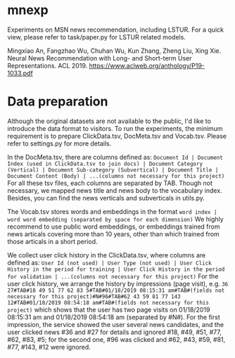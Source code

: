 # mnexp
Experiments on MSN news recommendation, including LSTUR. For a quick view, please refer to task/paper.py for LSTUR related models.

Mingxiao An, Fangzhao Wu, Chuhan Wu, Kun Zhang, Zheng Liu, Xing Xie. Neural News Recommendation with Long- and Short-term
User Representations. ACL 2019. https://www.aclweb.org/anthology/P19-1033.pdf

# Data preparation
Although the original datasets are not available to the public, I'd like to introduce the data format to visitors.
To run the experiments, the minimum requirement is to prepare ClickData.tsv, DocMeta.tsv and Vocab.tsv. Please refer to settings.py for more details.

In the DocMeta.tsv, there are columns defined as:
`Document Id | Document Index (used in ClickData.tsv to join docs) | Document Category (Vertical) | Document Sub-category (Subvertical) | Document Title | Document Content (Body) | ...(columns not necessary for this project)`
For all these tsv files, each columns are separated by TAB. Though not necessary, we mapped news title and news body to the vocabulary index. Besides, you can find the news verticals and subverticals in utils.py.

The Vocab.tsv stores words and embeddings in the format 
`word index | word word embedding (separated by space for each dimension)`
We highly recommend to use public word embeddings, or embeddings trained from news articals covering more than 10 years, other than which trained from those articals in a short period. 

We collect user click history in the ClickData.tsv, where columns are defined as:
`User Id (not used) | User Type (not used) | User Click History in the period for training | User Click History in the period for validation | ...(columns not necessary for this project)`
For the user click history, we arrange the history by impressions (page visit), e.g. 
`36 27#TAB#18 49 51 77 62 83 5#TAB#01/18/2019 08:15:31 am#TAB#(fields not necessary for this project)#N#96#TAB#62 43 59 81 77 143 12#TAB#01/18/2019 08:54:18 am#TAB#(fields not necessary for this project)`
which shows that the user has two page visits on 01/18/2019 08:15:31 am and 01/18/2019 08:54:18 am (separated by #N#). For the first impression, the service showed the user several news candidates, and the user clicked news #36 and #27 for details and ignored #18, #49, #51, #77, #62, #83, #5; for the second one, #96 was clicked and #62, #43, #59, #81, #77, #143, #12 were ignored.
